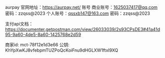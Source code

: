 aurpay
官网地址：https://aurpay.net/
账号
商业账号：1625037417@qq.com
密码：zzqss@2023
个人账号：qssxb147@163.com
密码：zzqss@2023

支付api文档：https://documenter.getpostman.com/view/26033039/2s93CPsDE3#41a41d95-9a60-4de5-8a60-1425768e2d59

商家id:
mct-78f12e1d3e66
公钥:
KhYpXwKJ8vfebpmTUZPoQcKoiFnu9dHGLXW1ftxI9XQ

